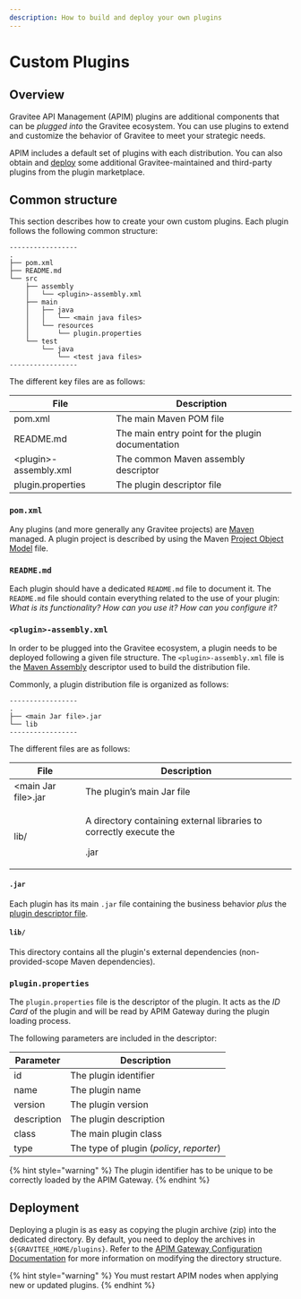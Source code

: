 ```yaml
---
description: How to build and deploy your own plugins
---
```


# Custom Plugins

## Overview

Gravitee API Management (APIM) plugins are additional components that can be _plugged into_ the Gravitee ecosystem. You can use plugins to extend and customize the behavior of Gravitee to meet your strategic needs.

APIM includes a default set of plugins with each distribution. You can also obtain and [deploy](dev-guide-plugins.md#deployment) some additional Gravitee-maintained and third-party plugins from the plugin marketplace.

## Common structure

This section describes how to create your own custom plugins. Each plugin follows the following common structure:

```
-----------------
.
├── pom.xml
├── README.md
└── src
    ├── assembly
    │   └── <plugin>-assembly.xml
    ├── main
    │   ├── java
    │   │   └── <main java files>
    │   └── resources
    │       └── plugin.properties
    └── test
        └── java
            └── <test java files>
-----------------
```

The different key files are as follows:

| File                   | Description                                       |
| ---------------------- | ------------------------------------------------- |
| pom.xml                | The main Maven POM file                           |
| README.md              | The main entry point for the plugin documentation |
| \<plugin>-assembly.xml | The common Maven assembly descriptor              |
| plugin.properties      | The plugin descriptor file                        |

### `pom.xml`

Any plugins (and more generally any Gravitee projects) are [Maven](https://maven.apache.org/) managed. A plugin project is described by using the Maven [Project Object Model](https://maven.apache.org/pom.html) file.

### `README.md`

Each plugin should have a dedicated `README.md` file to document it. The `README.md` file should contain everything related to the use of your plugin: _What is its functionality? How can you use it? How can you configure it?_

### `<plugin>-assembly.xml`

In order to be plugged into the Gravitee ecosystem, a plugin needs to be deployed following a given file structure. The `<plugin>-assembly.xml` file is the [Maven Assembly](http://maven.apache.org/plugins/maven-assembly-plugin/) descriptor used to build the distribution file.

Commonly, a plugin distribution file is organized as follows:

```
-----------------
.
├── <main Jar file>.jar
└── lib
-----------------
```

The different files are as follows:

| File                 | Description                                                                          |
| -------------------- | ------------------------------------------------------------------------------------ |
| \<main Jar file>.jar | The plugin’s main Jar file                                                           |
| lib/                 | <p>A directory containing external libraries to correctly execute the</p><p>.jar</p> |

#### **`.jar`**

Each plugin has its main `.jar` file containing the business behavior _plus_ the[ plugin descriptor file](dev-guide-plugins.md#plugin.properties).

#### **`lib/`**

This directory contains all the plugin's external dependencies (non-provided-scope Maven dependencies).

### `plugin.properties`

The `plugin.properties` file is the descriptor of the plugin. It acts as the _ID Card_ of the plugin and will be read by APIM Gateway during the plugin loading process.

The following parameters are included in the descriptor:

| Parameter   | Description                               |
| ----------- | ----------------------------------------- |
| id          | The plugin identifier                     |
| name        | The plugin name                           |
| version     | The plugin version                        |
| description | The plugin description                    |
| class       | The main plugin class                     |
| type        | The type of plugin (_policy_, _reporter_) |

{% hint style="warning" %}
The plugin identifier has to be unique to be correctly loaded by the APIM Gateway.
{% endhint %}

## Deployment

Deploying a plugin is as easy as copying the plugin archive (zip) into the dedicated directory. By default, you need to deploy the archives in `${GRAVITEE_HOME/plugins}`. Refer to the [APIM Gateway Configuration Documentation](../../getting-started/configuration/the-gravitee-api-gateway/environment-variables-system-properties-and-the-gravitee.yaml-file.md) for more information on modifying the directory structure.

{% hint style="warning" %}
You must restart APIM nodes when applying new or updated plugins.
{% endhint %}
